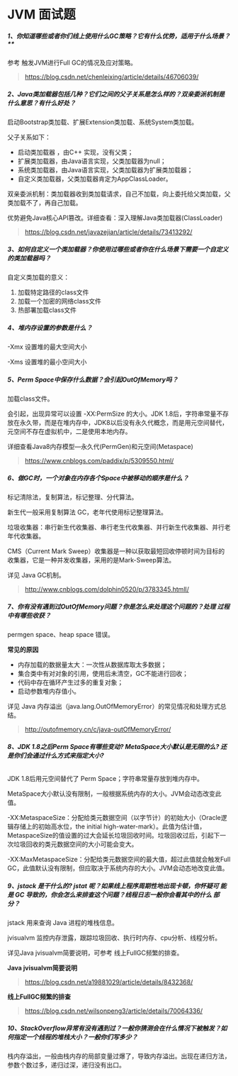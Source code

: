 # 								JVM 面试题

##### 1、你知道哪些或者你们线上使⽤什么GC策略？它有什么优势，适⽤于什么场景？**

参考 触发JVM进行Full GC的情况及应对策略。

> https://blog.csdn.net/chenleixing/article/details/46706039/

##### **2、Java类加载器包括⼏种？它们之间的⽗⼦关系是怎么样的？双亲委派机制是什么意思？有什么好处？**

启动Bootstrap类加载、扩展Extension类加载、系统System类加载。

父子关系如下：

- 启动类加载器 ，由C++ 实现，没有父类；
- 扩展类加载器，由Java语言实现，父类加载器为null；
- 系统类加载器，由Java语言实现，父类加载器为扩展类加载器；
- 自定义类加载器，父类加载器肯定为AppClassLoader。

双亲委派机制：类加载器收到类加载请求，自己不加载，向上委托给父类加载，父类加载不了，再自己加载。

优势避免Java核心API篡改。详细查看：深入理解Java类加载器(ClassLoader)

> https://blog.csdn.net/javazejian/article/details/73413292/

##### **3、如何⾃定义⼀个类加载器？你使⽤过哪些或者你在什么场景下需要⼀个⾃定义的类加载器吗？**

自定义类加载的意义：

1. 加载特定路径的class文件
2. 加载一个加密的网络class文件
3. 热部署加载class文件

##### **4、堆内存设置的参数是什么？**

-Xmx 设置堆的最大空间大小

-Xms 设置堆的最小空间大小

##### **5、Perm Space中保存什么数据？会引起OutOfMemory吗？**

加载class文件。

会引起，出现异常可以设置 -XX:PermSize 的大小。JDK 1.8后，字符串常量不存放在永久带，而是在堆内存中，JDK8以后没有永久代概念，而是用元空间替代，元空间不存在虚拟机中，二是使用本地内存。

详细查看Java8内存模型—永久代(PermGen)和元空间(Metaspace)

> https://www.cnblogs.com/paddix/p/5309550.html/

##### **6、做GC时，⼀个对象在内存各个Space中被移动的顺序是什么？**

标记清除法，复制算法，标记整理、分代算法。

新生代一般采用复制算法 GC，老年代使用标记整理算法。

垃圾收集器：串行新生代收集器、串行老生代收集器、并行新生代收集器、并行老年代收集器。

CMS（Current Mark Sweep）收集器是一种以获取最短回收停顿时间为目标的收集器，它是一种并发收集器，采用的是Mark-Sweep算法。

详见 Java GC机制。

> http://www.cnblogs.com/dolphin0520/p/3783345.htmll/

##### **7、你有没有遇到过OutOfMemory问题？你是怎么来处理这个问题的？处理 过程中有哪些收获？**

permgen space、heap space 错误。

**常见的原因**

- 内存加载的数据量太大：一次性从数据库取太多数据；
- 集合类中有对对象的引用，使用后未清空，GC不能进行回收；
- 代码中存在循环产生过多的重复对象；
- 启动参数堆内存值小。

详见 Java 内存溢出（java.lang.OutOfMemoryError）的常见情况和处理方式总结。

> http://outofmemory.cn/c/java-outOfMemoryError/

###### **8、JDK 1.8之后Perm Space有哪些变动? MetaSpace⼤⼩默认是⽆限的么? 还是你们会通过什么⽅式来指定⼤⼩?**

JDK 1.8后用元空间替代了 Perm Space；字符串常量存放到堆内存中。

MetaSpace大小默认没有限制，一般根据系统内存的大小。JVM会动态改变此值。

-XX:MetaspaceSize：分配给类元数据空间（以字节计）的初始大小（Oracle逻辑存储上的初始高水位，the initial high-water-mark）。此值为估计值，MetaspaceSize的值设置的过大会延长垃圾回收时间。垃圾回收过后，引起下一次垃圾回收的类元数据空间的大小可能会变大。

-XX:MaxMetaspaceSize：分配给类元数据空间的最大值，超过此值就会触发Full GC，此值默认没有限制，但应取决于系统内存的大小。JVM会动态地改变此值。

##### **9、jstack 是⼲什么的? jstat 呢？如果线上程序周期性地出现卡顿，你怀疑可 能是 GC 导致的，你会怎么来排查这个问题？线程⽇志⼀般你会看其中的什么 部分？**

jstack 用来查询 Java 进程的堆栈信息。

jvisualvm 监控内存泄露，跟踪垃圾回收、执行时内存、cpu分析、线程分析。

详见Java jvisualvm简要说明，可参考 线上FullGC频繁的排查。

**Java jvisualvm简要说明**

> https://blog.csdn.net/a19881029/article/details/8432368/

**线上FullGC频繁的排查**

> https://blog.csdn.net/wilsonpeng3/article/details/70064336/

##### **10、StackOverflow异常有没有遇到过？⼀般你猜测会在什么情况下被触发？如何指定⼀个线程的堆栈⼤⼩？⼀般你们写多少？**

栈内存溢出，一般由栈内存的局部变量过爆了，导致内存溢出。出现在递归方法，参数个数过多，递归过深，递归没有出口。